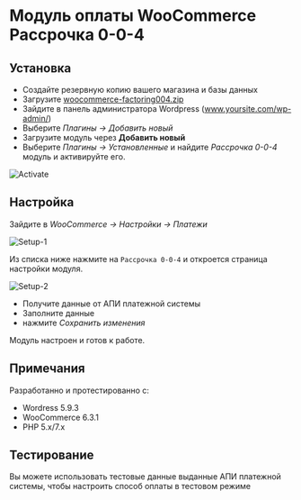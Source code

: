 # Модуль оплаты WooCommerce Рассрочка 0-0-4

## Установка

* Создайте резервную копию вашего магазина и базы данных
* Загрузите [woocommerce-factoring004.zip](https://github.com/bnpl-partners/factoring004-wp-woocommerce.git?raw=true)
* Зайдите в панель администратора Wordpress (www.yoursite.com/wp-admin/)
* Выберите _Плагины → Добавить новый_
* Загрузите модуль через **Добавить новый**
* Выберите _Плагины → Установленные_ и найдите _Рассрочка 0-0-4_ модуль и активируйте его.

![Activate](https://github.com/bnpl-partners/factoring004-wp-woocommerce/raw/main/doc/activate.png)

## Настройка

Зайдите в _WooCommerce → Настройки → Платежи_

![Setup-1](https://github.com/bnpl-partners/factoring004-wp-woocommerce/raw/main/doc/wc_settings.png)

Из списка ниже нажмите на `Рассрочка 0-0-4` и откроется
страница настройки модуля.


![Setup-2](https://github.com/bnpl-partners/factoring004-wp-woocommerce/raw/main/doc/payment_fields1.png)

* Получите данные от АПИ платежной системы
* Заполните данные
* нажмите _Сохранить изменения_

Модуль настроен и готов к работе.

## Примечания

Разработанно и протестированно с:

* Wordress 5.9.3
* WooCommerce 6.3.1
* PHP 5.x/7.x

## Тестирование

Вы можете использовать тестовые данные выданные АПИ платежной системы, чтобы настроить способ оплаты в тестовом режиме